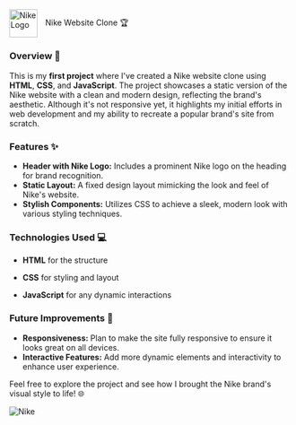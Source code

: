 ## <a href="your-link-here" style="text-decoration: none; color: inherit;">
  <img src="https://www.citypng.com/public/uploads/preview/hd-white-nike-logo-transparent-png-701751694777170hrodp6c2ek.png" alt="Nike Logo" style="width: 50px; height: auto; vertical-align: middle; margin-right: 10px; display: inline-block; background-color: transparent;" />
  Nike Website Clone 🏆
</a>


### Overview 🌟

This is my **first project** where I've created a Nike website clone using **HTML**, **CSS**, and **JavaScript**. The project showcases a static version of the Nike website with a clean and modern design, reflecting the brand's aesthetic. Although it's not responsive yet, it highlights my initial efforts in web development and my ability to recreate a popular brand's site from scratch.

### Features ✨

- **Header with Nike Logo:** Includes a prominent Nike logo on the heading for brand recognition.
- **Static Layout:** A fixed design layout mimicking the look and feel of Nike's website.
- **Stylish Components:** Utilizes CSS to achieve a sleek, modern look with various styling techniques.

### Technologies Used 💻

- **HTML** for the structure
- **CSS** for styling and layout

- **JavaScript** for any dynamic interactions

### Future Improvements 🚀

- **Responsiveness:** Plan to make the site fully responsive to ensure it looks great on all devices.
- **Interactive Features:** Add more dynamic elements and interactivity to enhance user experience.

Feel free to explore the project and see how I brought the Nike brand's visual style to life! 🌐
<!-- Markdown for the image -->
![Nike](https://github.com/user-attachments/assets/d5f9f620-2958-4ff7-a0a9-94ce54be745f)

